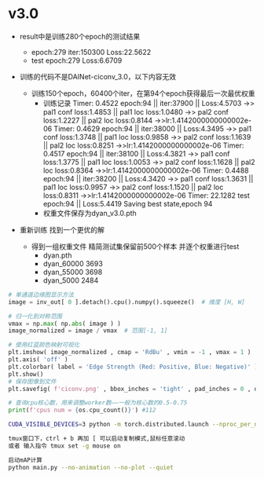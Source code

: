 # v3.0
- result中是训练280个epoch的测试结果
  - epoch:279 iter:150300 Loss:22.5622
  - test epoch:279 Loss:6.6709

- 训练的代码不是DAINet-ciconv_3.0，以下内容无效
  - 训练150个epoch，60400个iter，在第94个epoch获得最后一次最优权重
    - 训练记录
        Timer: 0.4522
        epoch:94 || iter:37900 || Loss:4.5703
        ->> pal1 conf loss:1.4853 || pal1 loc loss:1.0480
        ->> pal2 conf loss:1.2227 || pal2 loc loss:0.8144
        ->>lr:1.4142000000000002e-06
        Timer: 0.4629
        epoch:94 || iter:38000 || Loss:4.3495
        ->> pal1 conf loss:1.3748 || pal1 loc loss:0.9858
        ->> pal2 conf loss:1.1639 || pal2 loc loss:0.8251
        ->>lr:1.4142000000000002e-06
        Timer: 0.4517
        epoch:94 || iter:38100 || Loss:4.3821
        ->> pal1 conf loss:1.3775 || pal1 loc loss:1.0053
        ->> pal2 conf loss:1.1628 || pal2 loc loss:0.8364
        ->>lr:1.4142000000000002e-06
        Timer: 0.4488
        epoch:94 || iter:38200 || Loss:4.3420
        ->> pal1 conf loss:1.3631 || pal1 loc loss:0.9957
        ->> pal2 conf loss:1.1520 || pal2 loc loss:0.8311
        ->>lr:1.4142000000000002e-06
        Timer: 22.1282
        test epoch:94 || Loss:5.4419
        Saving best state,epoch 94
    - 权重文件保存为dyan_v3.0.pth
- 重新训练 找到一个更优的解
  - 得到一组权重文件 精简测试集保留前500个样本 并逐个权重进行test
    - dyan.pth 
    - dyan_60000 3693
    - dyan_55000 3698
    - dyan_5000  2484
```python
# 单通道边缘图显示方法
image = inv_out[ 0 ].detach().cpu().numpy().squeeze()  # 维度 [H, W]

# 归一化到对称范围
vmax = np.max( np.abs( image ) )
image_normalized = image / vmax  # 范围[-1, 1]

# 使用红蓝颜色映射可视化
plt.imshow( image_normalized , cmap = 'RdBu' , vmin = -1 , vmax = 1 )
plt.axis( 'off' )
plt.colorbar( label = 'Edge Strength (Red: Positive, Blue: Negative)' )
plt.show()
# 保存图像到文件
plt.savefig( f'ciconv.png' , bbox_inches = 'tight' , pad_inches = 0 , dpi = 800 )
```

```python
# 查询cpu核心数，用来调整worker数——一般为核心数的0.5-0.75
print(f'cpus num = {os.cpu_count()}') #112
```

```bash
CUDA_VISIBLE_DEVICES=3 python -m torch.distributed.launch --nproc_per_node=1 train.py
```

```bash
tmux窗口下，ctrl + b 再加 [ 可以启动复制模式,鼠标任意滚动
或者 输入指令 tmux set -g mouse on
```

```bash
启动mAP计算
python main.py --no-animation --no-plot --quiet
```
